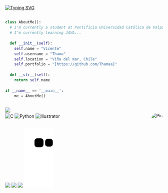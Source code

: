 [![Typing SVG](https://readme-typing-svg.demolab.com?font=Aleo&size=21&pause=1000&width=435&lines=Hola!!!+%F0%9F%91%8B%F0%9F%8F%BB)](https://git.io/typing-svg)
##

```python
class AboutMe():
  # I'm currently a student at Pontificia Universidad Católica de Valparaíso (PUCV).
  # I’m currently learning JAVA...
    
  def __init__(self):
    self.name = "Vicente"
    self.username = "Thama"
    self.location = "Viña del mar, Chile"
    self.portfolio = "[https://github.com/Thamaa]"
  
  def __str__(self):
    return self.name

if __name__ == '__main__':
    me = AboutMe()
```

##
  <div>
  <div align=center>
    <picture>
      <source srcset="https://github-readme-stats.vercel.app/api/top-langs?username=Thamaa&theme=dracula&langs_count=8&layout=compact" media="(prefers-color-scheme: dark)" />
      <source srcset="https://github-readme-stats.vercel.app/api/top-langs?username=Thamaa&langs_count=8&layout=compact" media="(prefers-color-scheme: light), (prefers-color-scheme: no-preference)" />
      <img align="left" width=325 src="https://github-readme-stats.vercel.app/api/top-langs?username=Thamaa&langs_count=8&layout=compact" />
    </picture>
  </div>

<div style="display: inline_block"><br>
  <img align="center" alt="C" height="30" width="40" src="https://cdn.jsdelivr.net/gh/devicons/devicon/icons/c/c-original.svg">
  <img align="center" alt="Python" height="30" width="40" src="https://cdn.jsdelivr.net/gh/devicons/devicon/icons/python/python-original.svg">
  <img align="center" alt="Illustrator" height="30" width="30" src="https://i.imgur.com/IQ9UZ15.png">
  <img align="right" alt="Pic" height="125" style="border-radius:50px;" src="https://i.imgur.com/vdURoGx.png">
</div>

##

<div>
  <a href="https://discord.com/users/527632864624377876" target="_blank"><img src="https://img.shields.io/badge/Discord-7289DA?style=for-the-badge&logo=discord&logoColor=white" target="_blank"></a> 
  <a href = "mailto:vicentecisternas.leon@gmail.com"><img src="https://img.shields.io/badge/-Gmail-FF0000?style=for-the-badge&logo=gmail&logoColor=white" target="_blank"></a>
   <a href="https://x.com/imthamaa" target="_blank"><img src="https://img.shields.io/badge/Twitter%20%2F%20X-202020?style=for-the-badge&logo=x&labelColor=black&link=right&link=left"></a> 

<picture>
<source media="(prefers-color-scheme: dark)" srcset="https://raw.githubusercontent.com/Thamaa/Thamaa/output/github-contribution-grid-snake-dark.svg">
<source media="(prefers-color-scheme: light)" srcset="https://raw.githubusercontent.com/Thamaa/Thamaa/output/github-contribution-grid-snake.svg">
<img alt="snake animation" src="https://raw.githubusercontent.com/Thamaa/Thamaa/output/github-contribution-grid-snake.svg">
</picture>

</div>
